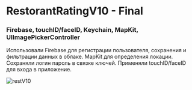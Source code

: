 # RestorantRatingV10 - Final

### Firebase, touchID/faceID, Keychain, MapKit, UIImagePickerController

Использовали Firebase для регистрации пользователя, сохранения и фильтрации данных в облаке. MapKit для определения локации. Сохраняли логин пароль в связке ключей. Применяли touchID/faceID для входа в приложение. 

![restV10](https://user-images.githubusercontent.com/30910230/63267818-834b9980-c29b-11e9-994b-5d787ebfb457.gif)
